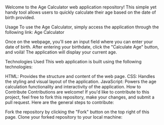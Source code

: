 Welcome to the Age Calculator web application repository! This simple yet handy tool allows users to quickly calculate their age based on the date of birth provided.

Usage
To use the Age Calculator, simply access the application through the following link: Age Calculator

Once on the webpage, you'll see an input field where you can enter your date of birth. After entering your birthdate, click the "Calculate Age" button, and voilà! The application will display your current age.

Technologies Used
This web application is built using the following technologies:

HTML: Provides the structure and content of the web page.
CSS: Handles the styling and visual layout of the application.
JavaScript: Powers the age calculation functionality and interactivity of the application.
How to Contribute
Contributions are welcome! If you'd like to contribute to this project, feel free to fork this repository, make your changes, and submit a pull request. Here are the general steps to contribute:

Fork the repository by clicking the "Fork" button on the top right of this page.
Clone your forked repository to your local machine:


